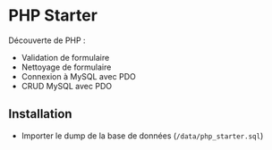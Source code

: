 # PHP Starter  
Découverte de PHP :  
- Validation de formulaire
- Nettoyage de formulaire
- Connexion à MySQL avec PDO
- CRUD MySQL avec PDO  

## Installation  
- Importer le dump de la base de données (`/data/php_starter.sql`)
